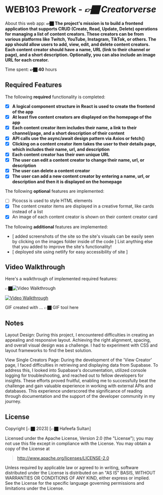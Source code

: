 # WEB103 Prework - *👉🏿 Creatorverse*

About this web app: **👉🏿 The project's mission is to build a frontend application that supports CRUD (Create, Read, Update, Delete) operations for managing a list of content creators. These creators can be from various platforms like Twitch, YouTube, Instagram, TikTok, or others. The app should allow users to add, view, edit, and delete content creators. Each content creator should have a name, URL (link to their channel or page), and a short description. Optionally, you can also include an image URL for each creator.**

Time spent: **👉🏿 40** hours

## Required Features

The following **required** functionality is completed:

<!-- 👉🏿👉🏿👉🏿 Make sure to check off completed functionality below -->
- [x] **A logical component structure in React is used to create the frontend of the app**
- [x] **At least five content creators are displayed on the homepage of the app**
- [x] **Each content creator item includes their name, a link to their channel/page, and a short description of their content**
- [x] **API calls use the async/await design pattern via Axios or fetch()**
- [x] **Clicking on a content creator item takes the user to their details page, which includes their name, url, and description**
- [x] **Each content creator has their own unique URL**
- [x] **The user can edit a content creator to change their name, url, or description**
- [x] **The user can delete a content creator**
- [x] **The user can add a new content creator by entering a name, url, or description and then it is displayed on the homepage**

The following **optional** features are implemented:

- [ ] Picocss is used to style HTML elements
- [x] The content creator items are displayed in a creative format, like cards instead of a list
- [x] An image of each content creator is shown on their content creator card

The following **additional** features are implemented:

* [ added screenshots of the site so the site's visuals can be easily seen by clicking on the images folder inside of the code ] List anything else that you added to improve the site's functionality!
* [ deployed site using netlify for easy accessibility of site ]

## Video Walkthrough

Here's a walkthrough of implemented required features:

👉🏿<img src='http://i.imgur.com/link/to/your/gif/file.gif' title='Video Walkthrough'  width='' alt='Video Walkthrough' />

[![Video Walkthrough](https://img.youtube.com/vi/Jsyp5wua1hE/0.jpg)](https://youtu.be/Jsyp5wua1hE)


<!-- Replace this with whatever GIF tool you used! -->
GIF created with ...  👉🏿 GIF tool here
<!-- Recommended tools:
[Kap](https://getkap.co/) for macOS
[ScreenToGif](https://www.screentogif.com/) for Windows
[peek](https://github.com/phw/peek) for Linux. -->

## Notes

Layout Design: During this project, I encountered difficulties in creating an appealing and responsive layout. Achieving the right alignment, spacing, and overall visual design was a challenge. I had to experiment with CSS and layout frameworks to find the best solution.

View Single Creators Page: During the development of the 'View Creator' page, I faced difficulties in retrieving and displaying data from Supabase. To address this, I looked into Supabase's documentation, utilized console logging for troubleshooting, and reached out to fellow developers for insights. These efforts proved fruitful, enabling me to successfully beat the challenge and gain valuable experience in working with external APIs and databases. This experience underscored the significance of reading through documentation and the support of the developer community in my journey.

## License

Copyright [👉🏿 2023] [👉🏿 Hafeefa Sultan]

Licensed under the Apache License, Version 2.0 (the "License"); you may not use this file except in compliance with the License. You may obtain a copy of the License at

> http://www.apache.org/licenses/LICENSE-2.0

Unless required by applicable law or agreed to in writing, software distributed under the License is distributed on an "AS IS" BASIS, WITHOUT WARRANTIES OR CONDITIONS OF ANY KIND, either express or implied. See the License for the specific language governing permissions and limitations under the License.
